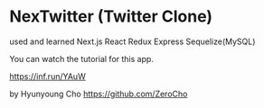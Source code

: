 # NexTwitter (Twitter Clone)

used and learned Next.js React Redux Express Sequelize(MySQL)

You can watch the tutorial for this app.

https://inf.run/YAuW

by Hyunyoung Cho https://github.com/ZeroCho
